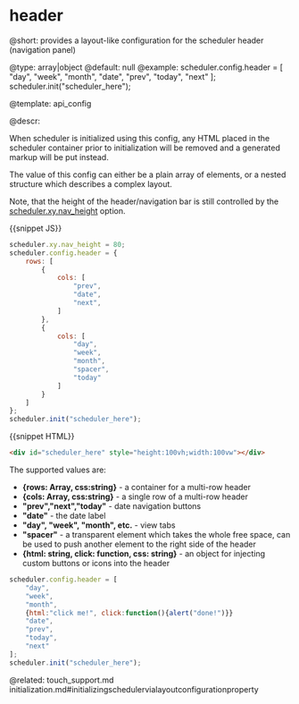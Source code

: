 header
=============

@short: provides a layout-like configuration for the scheduler header (navigation panel)
	

@type: array|object
@default: null
@example:
scheduler.config.header = [
	"day",
	"week",
	"month",
	"date",
	"prev",
	"today",
	"next"
];
scheduler.init("scheduler_here");

@template:	api_config

@descr:

When scheduler is initialized using this config, any HTML placed in the scheduler container prior to initialization will be removed and a generated markup will be put instead.

The value of this config can either be a plain array of elements, or a nested structure which describes a complex layout.

Note, that the height of the header/navigation bar is still controlled by the [scheduler.xy.nav_height](api/scheduler_xy_other.md#day) option.

{{snippet JS}}
~~~js
scheduler.xy.nav_height = 80;
scheduler.config.header = {
	rows: [
		{ 
			cols: [
				"prev",
				"date",
				"next",
			]
		},
		{ 
			cols: [
				"day",
				"week",
				"month",
				"spacer",
				"today"
			]
		}
	]
};
scheduler.init("scheduler_here");
~~~

{{snippet HTML}}
~~~html
<div id="scheduler_here" style="height:100vh;width:100vw"></div>
~~~


The supported values are:

 - **{rows: Array, css:string}** - a container for a multi-row header
 - **{cols: Array, css:string}** - a single row of a multi-row header
 - **"prev","next","today"** - date navigation buttons
 - **"date"** - the date label
 - **"day", "week", "month", etc.** - view tabs
 - **"spacer"** - a transparent element which takes the whole free space, can be used to push another element to the right side of the header
 - **{html: string, click: function, css: string}** - an object for injecting custom buttons or icons into the header

~~~js
scheduler.config.header = [
	"day",
	"week",
	"month",
	{html:"click me!", click:function(){alert("done!")}}
	"date",
	"prev",
	"today",
	"next"
];
scheduler.init("scheduler_here");
~~~

@related: 
touch_support.md
initialization.md#initializingschedulervialayoutconfigurationproperty